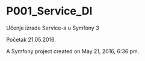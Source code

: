 P001_Service_DI
===============

Učenje izrade Service-a u Symfony 3


Početak 21.05.2016.


A Symfony project created on May 21, 2016, 6:36 pm.
